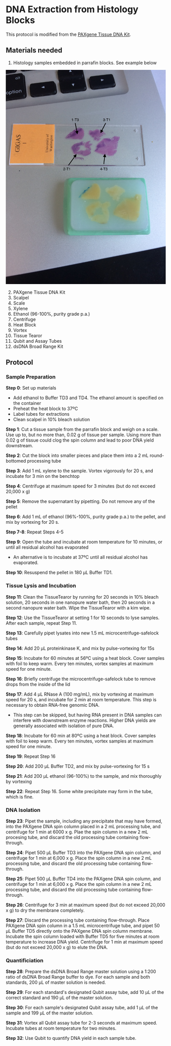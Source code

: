 # DNA Extraction from Histology Blocks

This protocol is modified from the [PAXgene Tissue DNA Kit](https://www.preanalytix.com/sites/default/files/handbooks/HB-0162-003-1080354-HB%20PAXgene%20Tissue%20DNA%201214%20WW.pdf).

## Materials needed

1. Histology samples embedded in parrafin blocks. See example below

![example-histo-block](https://raw.githubusercontent.com/RobertsLab/project-oyster-oa/master/images/Manchester/Gigas-gonad-histology/2017-04-08-Sampling/Gigas_1-04082017.JPG)

2. PAXgene Tissue DNA Kit 
3. Scalpel
4. Scale
5. Xylene
6. Ethanol (96-100%, purity grade p.a.)
7. Centrifuge
8. Heat Block
9. Vortex
10. Tissue Tearor
11. Qubit and Assay Tubes
12. dsDNA Broad Range Kit

## Protocol

### Sample Preparation

**Step 0**: Set up materials

- Add ethanol to Buffer TD3 and TD4. The ethanol amount is specified on the container
- Preheat the heat block to 37ºC
- Label tubes for extractions
- Clean scalpel in 10% bleach solution

**Step 1**: Cut a tissue sample from the parrafin block and weigh on a scale. Use up to, but no more than, 0.02 g of tissue per sample. Using more than 0.02 g of tissue could clog the spin column and lead to poor DNA yield downstream.

**Step 2**: Cut the block into smaller pieces and place them into a 2 mL round-bottomed processing tube

**Step 3**: Add 1 mL xylene to the sample. Vortex vigorously for 20 s, and incubate for 3 min on the benchtop

**Step 4**: Centrifuge at maximum speed for 3 minutes (but do not exceed 20,000 x g)

**Step 5**: Remove the supernatant by pipetting. Do not remove any of the pellet

**Step 6**: Add 1 mL of ethanol (96%-100%, purity grade p.a.) to the pellet, and mix by vortexing for 20 s.

**Step 7-8**: Repeat Steps 4-5

**Step 9**: Open the tube and incubate at room temperature for 10 minutes, or until all residual alcohol has evaporated

- An alternative is to incubate at 37ºC until all residual alcohol has evaporated.

**Step 10**: Resuspend the pellet in 180 µL Buffer TD1.

### Tissue Lysis and Incubation

**Step 11**: Clean the TissueTearor by running for 20 seconds in 10% bleach solution, 20 seconds in one nanopure water bath, then 20 seconds in a second nanopure water bath. Wipe the TissueTearor with a kim wipe.

**Step 12**: Use the TissueTearor at setting 1 for 10 seconds to lyse samples. After each sample, repeat Step 11.

**Step 13**: Carefully pipet lysates into new 1.5 mL microcentrifuge-safelock tubes

**Step 14**: Add 20 µL proteinkinase K, and mix by pulse-vortexing for 15s

**Step 15**: Incubate for 60 minutes at 56ºC using a heat block. Cover samples with foil to keep warm. Every ten minutes, vortex samples at maximum speed for one minute.

**Step 16**: Briefly centrifuge the microcentrifuge-safelock tube to remove drops from the inside of the lid

**Step 17**: Add 4 µL RNase A (100 mg/mL), mix by vortexing at maximum speed for 20 s, and incubate for 2 min at room temperature. This step is necessary to obtain RNA-free genomic DNA.

- This step can be skipped, but having RNA present in DNA samples can interfere with downstream enzyme reactions. Higher DNA yields are generally associated with isolation of pure DNA.

**Step 18**: Incubate for 60 min at 80ºC using a heat block. Cover samples with foil to keep warm. Every ten minutes, vortex samples at maximum speed for one minute.

**Step 19**: Repeat Step 16

**Step 20**: Add 200 µL Buffer TD2, and mix by pulse-vortexing for 15 s

**Step 21**: Add 200 µL ethanol (96-100%) to the sample, and mix thoroughly by vortexing

**Step 22**: Repeat Step 16. Some white precipitate may form in the tube, which is fine.

### DNA Isolation

**Step 23**: Pipet the sample, including any precipitate that may have formed, into the PAXgene DNA spin column placed in a 2 mL processing tube, and centrifuge for 1 min at 6000 x g. Plae the spin column in a new 2 mL procesing tube, and discard the old processing tube containing flow-through.

**Step 24**: Pipet 500 µL Buffer TD3 into the PAXgene DNA spin column, and centrifuge for 1 min at 6,000 x g. Place the spin column in a new 2 mL processing tube, and discard the old processing tube containing flow-through.

**Step 25**: Pipet 500 µL Buffer TD4 into the PAXgene DNA spin column, and centrifuge for 1 min at 6,000 x g. Place the spin column in a new 2 mL processing tube, and discard the old processing tube containing flow-through.

**Step 26**: Centrifuge for 3 min at maximum speed (but do not exceed 20,000 x g) to dry the membrane completely.

**Step 27**: Discard the processing tube containing flow-through. Place PAXgene DNA spin column in a 1.5 mL microcentrifuge tube, and pipet 50 µL Buffer TD5 directly onto the PAXgene DNA spin column membrane. Incubate the spin column loaded with Buffer TD5 for five minutes at room temperature to increase DNA yield. Centrifuge for 1 min at maximum speed (but do not exceed 20,000 x g) to elute the DNA.

### Quantificiation

**Step 28**: Prepare the dsDNA Broad Range master solution using a 1:200 ratio of dsDNA Broad Range buffer to dye. For each sample and both standards, 200 µL of master solution is needed.

**Step 29**: For each standard's designated Qubit assay tube, add 10 µL of the correct standard and 190 µL of the master solution.

**Step 30**: For each sample's designated Qubit assay tube, add 1 µL of the sample and 199 µL of the master solution.

**Step 31**: Vortex all Qubit assay tube for 2-3 seconds at maximum speed. Incubate tubes at room temperature for two minutes.

**Step 32**: Use Qubit to quantify DNA yield in each sample tube.
